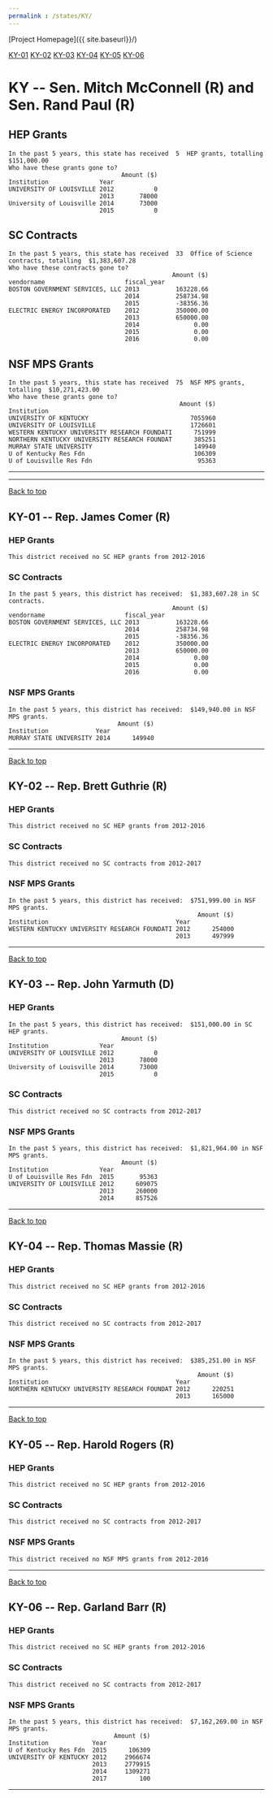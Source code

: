 ```yaml
---
permalink : /states/KY/
---
```

<a name="top"></a>
[Project Homepage]({{ site.baseurl}}/)


[KY-01](#KY-01)  [KY-02](#KY-02)  [KY-03](#KY-03)  [KY-04](#KY-04)  [KY-05](#KY-05)  [KY-06](#KY-06)  

# KY -- Sen. Mitch McConnell (R) and  Sen. Rand Paul (R)
## HEP Grants
```
In the past 5 years, this state has received  5  HEP grants, totalling  $151,000.00
Who have these grants gone to?
                               Amount ($)
Institution              Year            
UNIVERSITY OF LOUISVILLE 2012           0
                         2013       78000
University of Louisville 2014       73000
                         2015           0
```
## SC Contracts
```
In the past 5 years, this state has received  33  Office of Science contracts, totalling  $1,383,607.28
Who have these contracts gone to?
                                             Amount ($)
vendorname                      fiscal_year            
BOSTON GOVERNMENT SERVICES, LLC 2013          163228.66
                                2014          258734.98
                                2015          -38356.36
ELECTRIC ENERGY INCORPORATED    2012          350000.00
                                2013          650000.00
                                2014               0.00
                                2015               0.00
                                2016               0.00
```
## NSF MPS Grants
```
In the past 5 years, this state has received  75  NSF MPS grants, totalling  $10,271,423.00
Who have these grants gone to?
                                               Amount ($)
Institution                                              
UNIVERSITY OF KENTUCKY                            7055960
UNIVERSITY OF LOUISVILLE                          1726601
WESTERN KENTUCKY UNIVERSITY RESEARCH FOUNDATI      751999
NORTHERN KENTUCKY UNIVERSITY RESEARCH FOUNDAT      385251
MURRAY STATE UNIVERSITY                            149940
U of Kentucky Res Fdn                              106309
U of Louisville Res Fdn                             95363
```
---
---
<a name="KY-01"></a>
[Back to top](#top)
## KY-01 -- Rep. James Comer (R)
### HEP Grants
```
This district received no SC HEP grants from 2012-2016
```
### SC Contracts
```
In the past 5 years, this district has received:  $1,383,607.28 in SC contracts.
                                             Amount ($)
vendorname                      fiscal_year            
BOSTON GOVERNMENT SERVICES, LLC 2013          163228.66
                                2014          258734.98
                                2015          -38356.36
ELECTRIC ENERGY INCORPORATED    2012          350000.00
                                2013          650000.00
                                2014               0.00
                                2015               0.00
                                2016               0.00
```
### NSF MPS Grants
```
In the past 5 years, this district has received:  $149,940.00 in NSF MPS grants.
                              Amount ($)
Institution             Year            
MURRAY STATE UNIVERSITY 2014      149940
```
---
<a name="KY-02"></a>
[Back to top](#top)
## KY-02 -- Rep. Brett Guthrie (R)
### HEP Grants
```
This district received no SC HEP grants from 2012-2016
```
### SC Contracts
```
This district received no SC contracts from 2012-2017
```
### NSF MPS Grants
```
In the past 5 years, this district has received:  $751,999.00 in NSF MPS grants.
                                                    Amount ($)
Institution                                   Year            
WESTERN KENTUCKY UNIVERSITY RESEARCH FOUNDATI 2012      254000
                                              2013      497999
```
---
<a name="KY-03"></a>
[Back to top](#top)
## KY-03 -- Rep. John Yarmuth (D)
### HEP Grants
```
In the past 5 years, this district has received:  $151,000.00 in SC HEP grants.
                               Amount ($)
Institution              Year            
UNIVERSITY OF LOUISVILLE 2012           0
                         2013       78000
University of Louisville 2014       73000
                         2015           0
```
### SC Contracts
```
This district received no SC contracts from 2012-2017
```
### NSF MPS Grants
```
In the past 5 years, this district has received:  $1,821,964.00 in NSF MPS grants.
                               Amount ($)
Institution              Year            
U of Louisville Res Fdn  2015       95363
UNIVERSITY OF LOUISVILLE 2012      609075
                         2013      260000
                         2014      857526
```
---
<a name="KY-04"></a>
[Back to top](#top)
## KY-04 -- Rep. Thomas Massie (R)
### HEP Grants
```
This district received no SC HEP grants from 2012-2016
```
### SC Contracts
```
This district received no SC contracts from 2012-2017
```
### NSF MPS Grants
```
In the past 5 years, this district has received:  $385,251.00 in NSF MPS grants.
                                                    Amount ($)
Institution                                   Year            
NORTHERN KENTUCKY UNIVERSITY RESEARCH FOUNDAT 2012      220251
                                              2013      165000
```
---
<a name="KY-05"></a>
[Back to top](#top)
## KY-05 -- Rep. Harold Rogers (R)
### HEP Grants
```
This district received no SC HEP grants from 2012-2016
```
### SC Contracts
```
This district received no SC contracts from 2012-2017
```
### NSF MPS Grants
```
This district received no NSF MPS grants from 2012-2016
```
---
<a name="KY-06"></a>
[Back to top](#top)
## KY-06 -- Rep. Garland Barr (R)
### HEP Grants
```
This district received no SC HEP grants from 2012-2016
```
### SC Contracts
```
This district received no SC contracts from 2012-2017
```
### NSF MPS Grants
```
In the past 5 years, this district has received:  $7,162,269.00 in NSF MPS grants.
                             Amount ($)
Institution            Year            
U of Kentucky Res Fdn  2015      106309
UNIVERSITY OF KENTUCKY 2012     2966674
                       2013     2779915
                       2014     1309271
                       2017         100
```
---
